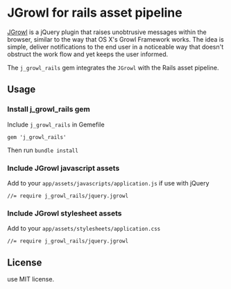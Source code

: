 # JGrowl for rails asset pipeline

[JGrowl](https://github.com/stanlemon/jGrowl) is a jQuery plugin that raises unobtrusive messages within the browser,
similar to the way that OS X's Growl Framework works. The idea is simple, deliver notifications to the end user in a
noticeable way that doesn't obstruct the work flow and yet keeps the user informed.

The `j_growl_rails` gem integrates the `JGrowl` with the Rails asset pipeline.

## Usage

### Install j_growl_rails gem

Include `j_growl_rails` in Gemefile

    gem 'j_growl_rails'

Then run `bundle install`

### Include JGrowl javascript assets

Add to your `app/assets/javascripts/application.js` if use with jQuery

    //= require j_growl_rails/jquery.jgrowl

### Include JGrowl stylesheet assets

Add to your `app/assets/stylesheets/application.css`

    //= require j_growl_rails/jquery.jgrowl

## License

use MIT license.
